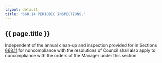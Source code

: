 ```yaml
---
layout: default 
title: "668.14 PERIODIC INSPECTIONS."
---
```


{{ page.title }}
----------------

Independent of the annual clean-up and inspection provided for in
Sections [668.11](374a68b5.html) for noncompliance with the resolutions
of Council shall also apply to noncompliance with the orders of the
Manager under this section.
